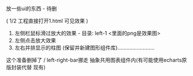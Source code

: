 放一些ui的东西 - 待删

( 1/2 工程直接打开1.html 可见效果 )

1. 左侧栏鼠标滑过放大的效果 - 目录: left-1 <里面的png是效果图>
2. 左侧点击放大效果
3. 左右并排显示的柱图 (保留并新建图形组件库).........................

这个准备删掉了 / left-right-bar挪走 抽象共用图表组件内(有可能使用echarts原版封装代替 现有)
